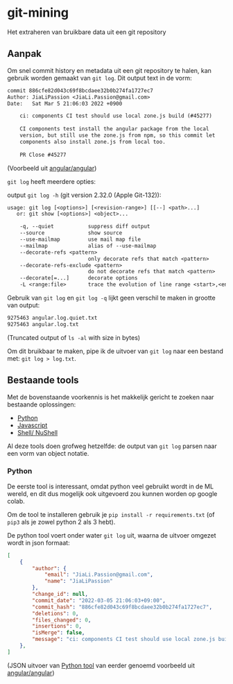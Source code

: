 # git-mining

Het extraheren van bruikbare data uit een git repository

## Aanpak

Om snel commit history en metadata uit een git repository te halen, kan gebruik worden gemaakt van `git log`. Dit output text in de vorm:

```txt
commit 886cfe82d043c69f8bcdaee32b0b274fa1727ec7
Author: JiaLiPassion <JiaLi.Passion@gmail.com>
Date:   Sat Mar 5 21:06:03 2022 +0900

    ci: components CI test should use local zone.js build (#45277)
    
    CI components test install the angular package from the local
    version, but still use the zone.js from npm, so this commit let
    components also install zone.js from local too.
    
    PR Close #45277

```

(Voorbeeld uit [angular/angular](https://github.com/angular/angular))

`git log` heeft meerdere opties:

output `git log -h` (git version 2.32.0 (Apple Git-132)):

```txt
usage: git log [<options>] [<revision-range>] [[--] <path>...]
   or: git show [<options>] <object>...

    -q, --quiet           suppress diff output
    --source              show source
    --use-mailmap         use mail map file
    --mailmap             alias of --use-mailmap
    --decorate-refs <pattern>
                          only decorate refs that match <pattern>
    --decorate-refs-exclude <pattern>
                          do not decorate refs that match <pattern>
    --decorate[=...]      decorate options
    -L <range:file>       trace the evolution of line range <start>,<end> or function :<funcname> in <file>
```

Gebruik van `git log` en `git log -q` lijkt geen verschil te maken in grootte van output:

```zsh
9275463 angular.log.quiet.txt
9275463 angular.log.txt
```

(Truncated output of `ls -al` with size in bytes)

Om dit bruikbaar te maken, pipe ik de uitvoer van `git log` naar een bestand met: `git log > log.txt`.

## Bestaande tools

Met de bovenstaande voorkennis is het makkelijk gericht te zoeken naar bestaande oplossingen:

* [Python](https://github.com/gaborantal/git-log-parser)
* [Javascript](https://www.npmjs.com/package/git-log-parser)
* [Shell/ NuShell](https://www.nushell.sh/cookbook/parsing_git_log.html)

Al deze tools doen grofweg hetzelfde: de output van `git log` parsen naar een vorm van object notatie.

### Python

De eerste tool is interessant, omdat python veel gebruikt wordt in de ML wereld, en dit dus mogelijk ook uitgevoerd zou kunnen worden op google colab.

Om de tool te installeren gebruik je `pip install -r requirements.txt` (of `pip3` als je zowel python 2 als 3 hebt).

De python tool voert onder water `git log` uit, waarna de uitvoer omgezet wordt in json formaat:

```json
[
    {
        "author": {
            "email": "JiaLi.Passion@gmail.com",
            "name": "JiaLiPassion"
        },
        "change_id": null,
        "commit_date": "2022-03-05 21:06:03+09:00",
        "commit_hash": "886cfe82d043c69f8bcdaee32b0b274fa1727ec7",
        "deletions": 0,
        "files_changed": 0,
        "insertions": 0,
        "isMerge": false,
        "message": "ci: components CI test should use local zone.js build (#45277)\nCI components test install the angular package from the local\nversion, but still use the zone.js from npm, so this commit let\ncomponents also install zone.js from local too.\nPR Close #45277"
    },
]

```

(JSON uitvoer van [Python tool](https://github.com/gaborantal/git-log-parser) van eerder genoemd voorbeeld uit [angular/angular](https://github.com/angular/angular))

